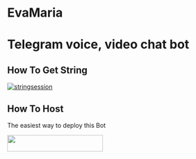 # EvaMaria
# Telegram voice, video chat bot


## How To Get String
[![stringsession](https://img.shields.io/badge/repl.it-generateStringName-yellowgreen)](https://repl.it/@subinps/getStringName)

## How To Host
The easiest way to deploy this Bot
<p align="left"><a href="https://heroku.com/deploy?template=https://github.com/Rishabhbhansingh1/Vc-player"> <img src="https://img.shields.io/badge/Deploy%20To%20Heroku-purple?style=for-the-badge&logo=heroku" width="220" height="38.45"/></a></p>


